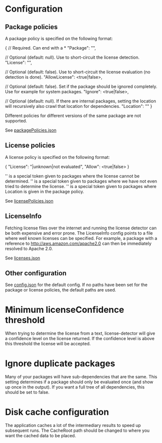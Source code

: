 # Configuration

## Package policies

A package policy is specified on the following format:

{
  // Required. Can end with a *
  "Package": "<Package Identifier>",

  // Optional (default: null). Use to short-circuit the license detection.
  "License": "<SPDX License Identifier>", 

  // Optional (default: false). Use to short-circuit the license evaluation (no detection is done).
  "AllowLicense": <true|false>,

  // Optional (default: false). Set if the package should be ignored completely. Use for example for system packages.
  "Ignore": <true|false>,

  // Optional (default: null). If there are internal packages, setting the location will recursively also crawl that location for dependencies.
  "Location": "<Path to source>"
}

Different policies for different versions of the same package are not supported. 

See [packagePolicies.json](src/Main/packagePolicies.json)

## License policies

A license policy is specified on the following format:

{
    "License": "<SPDX License Identifier>|unknown|not evaluated",
    "Allow": <true|false>
}

'<unknown>' is a special token given to packages where the license cannot be determined. 
'<not evaluated>' is a special token given to packages where we have not even tried to determine the license.
'<internal>' is a special token given to packages where Location is given in the package policy.

See [licensePolicies.json](src/Main/licensePolicies.json)

## LicenseInfo

Fetching license files over the internet and running the license detector can
be both expensive and error prone. The LicenseInfo config points to a file
where well known licenses can be specified. For example, a package with
a reference to http://aws.amazon.com/apache2.0 can then be immediately resolved
to Apache 2.0.

See [licenses.json](src/Main/licenses.json)

## Other configuration

See [config.json](src/Main/config.json) for the default config. If no paths have
been set for the package or license policies, the default paths are used.

# Minimum licenseConfidence threshold

When trying to determine the license from a text, license-detector will give a
confidence level on the license returned. If the confidence level is above this
threshold the license will be accepted.

# Ignore duplicate packages

Many of your packages will have sub-dependencies that are the same. This setting
determines if a package should only be evaluated once (and show up once in the
output). If you want a full tree of all dependencies, this should be set to false.

# Disk cache configuration

The application caches a lot of the intermediary results to speed up subsequent
runs. The CacheRoot path should be changed to where you want the cached data to
be placed.
